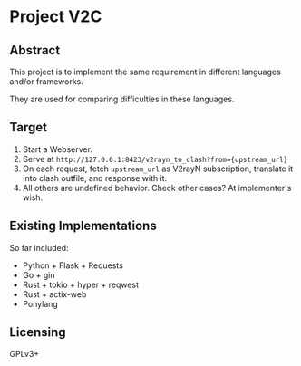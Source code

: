 # Project V2C

## Abstract

This project is to implement the same requirement in different languages and/or frameworks.

They are used for comparing difficulties in these languages.

## Target

1. Start a Webserver.
2. Serve at `http://127.0.0.1:8423/v2rayn_to_clash?from={upstream_url}`
3. On each request, fetch `upstream_url` as V2rayN subscription, translate it into clash outfile, and response with it.
4. All others are undefined behavior. Check other cases? At implementer's wish.

## Existing Implementations

So far included:

* Python + Flask + Requests
* Go + gin
* Rust + tokio + hyper + reqwest
* Rust + actix-web
* Ponylang

## Licensing

GPLv3+
